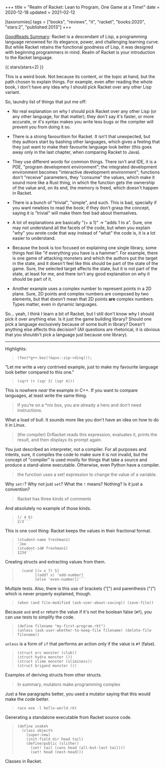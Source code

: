 +++
title = "Realm of Racket: Lean to Program, One Game at a Time!"
date = 2020-12-18
updated = 2021-02-12

[taxonomies]
tags = ["books", "reviews", "it", "racket", "books:2020", "stars:2",
"published:2013"]
+++

[GoodReads Summary](https://www.goodreads.com/book/show/17153511-realm-of-racket):
Racket is a descendant of Lisp, a programming
language renowned for its elegance, power, and challenging learning
curve. But while Racket retains the functional goodness of Lisp, it
was designed with beginning programmers in mind. Realm of Racket is
your introduction to the Racket language.

<!-- more -->

{{ stars(stars=2) }}

This is a weird book. Not because its content, or the topic at hand,
but the path chosen to explain things. For example, even after reading
the whole book, I don't have any idea why I should pick Racket over
any other Lisp variant.

So, laundry list of things that put me off:

- No real explanation on why I should pick Racket over any other Lisp
  (or any other language, for that matter); they don't say it's faster,
  or more accurate, or it's syntax makes you write less bugs or the
  compiler will prevent you from doing it so.

- There is a strong favouritism for Racket. It isn't that unexpected,
  but they authors start by bashing other languages, which gives a
  feeling that they just want to make their favourite language look
  better (this goes away only in the last chapter, when comparing Racket
  to Java).

- They use different words for common things. There isn't and IDE, it
  is a PDE, "program development environment"; the integrated
  development environment becomes "interactive development
  environment"; functions don't "receive" parameters, they "consume"
  the values, which make it sound more like a Rust thing, in which the
  function gets the ownership of the value and, on its end, the memory
  is freed, which doesn't happen in Racket.

- There is a bunch of "trivial", "simple", and such. This is bad,
  specially if you want newbies to read the book; if they don't grasp
  the concept, saying it is "trivial" will make them feel bad about
  themselves.

- A lot of explanations are basically "(+ a 1)" -> "adds 1 to
  a". Sure, one may not understand all the facets of the code, but
  when you explain "why" you wrote code that way instead of "what" the
  code is, it is a lot easier to understand.

- Because the book is too focused on explaining one single library,
  some things feel like "if everything you have is a hammer". For
  example, there is one game of attacking monsters and which the
  authors put the target in the state, and it doesn't feel like this
  should be part of the state of the game. Sure, the selected target
  affects the state, but it is not part of the state, at least for me,
  and there isn't any good explanation on why it should be part of it.

- Another example uses a complex number to represent points in a 2D
  plane. Sure, 2D points and complex numbers are composed by two
  elements, but that doesn't mean that 2D points **are** complex
  numbers. Types matter, even in dynamic languages.

So... yeah, I think I learn a bit of Racket, but I still don't know
why I should pick it over anything else. Is it just the game building
library? Should one pick a language exclusively because of some built
in library? Doesn't anything else affects this decision? (All
questions are rhetorical, it is obvious that you shouldn't pick a
language just because one library).

---

Highlights:

> `(foo)*g++.baz(!&qux::zip->ding());`

"Let me write a very contrived example, just to make my favourite
language look better compared to this one."

> `(sqrt (+ (sqr 3) (sqr 4)))`

This is nowhere _near_ the example in C++. If you want to compare
languages, at least write the same thing.

> If you’re on a *nix box, you are already a hero and don’t need instructions.

What a load of bull. It sounds more like you don't have an idea on how
to do it in Linux.

> (the compiler) DrRacket reads this expression, evaluates it,
> prints the result, and then displays its prompt again.

You just described an interpreter, not a compiler. For all purposes
and intents, sure, it compiles the code to make sure it is not
invalid, but the concept of "compiler" is used mostly for things that
take a source and produce a stand-alone executable. Otherwise, even
Python have a compiler.

>  the function uses a set! expression to change the value of a
>  variable.

Why `set!`? Why not just `set`? What the `!` means? Nothing? Is it
just a convention?

>  Racket has three kinds of comments 

And absolutely no example of those kinds.

> ``` 
> (/ 4 6)
> 2/3```

This is one cool thing: Racket keeps the values in their fractional
format.

> ```(struct student (name id# dorm))
> (student-name freshman1)
> 'Joe
> (student-id# freshman1)
> 1234```

Creating structs and extracting values from them.

> ```(define x 7)
>   (cond [(= x 7) 5]
>         [(odd? x) 'odd-number]
>         [else 'even-number])```

Multiple tests. Also, there is this use of brackets ("[") and
parenthesis ("(") which is never properly explained, though.

> ```
> (when (and file-modified (ask-user-about-saving)) (save-file))
> ```

Because `and` and `or` return the value if it's not the boolean false
(`#f`), you can use tests to simplify the code.

> ```
> (define filename "my-first-program.rkt")
> (unless (ask-user-whether-to-keep-file filename) (delete-file filename))
> ```

`unless` is a form of `if` that performs an action only if the value
is `#f` (false).

> ```
> (struct orc monster (club))
> (struct hydra monster ())
> (struct slime monster (sliminess))
> (struct brigand monster ())
> ```

Examples of deriving structs from other structs.

>  In summary, mutators make programming complex 

Just a few paragraphs better, you used a mutator saying that this
would make the code better.

>  `raco exe -l hello-world.rkt`

Generating a standalone executable from Racket source code.

> ```
> (define snake%
>   (class object%
>     (super-new)
>     (init-field dir head tail)
>     (define/public (slither)
>       (set! tail (cons head (all-but-last tail)))
>       (set! head (next-head)))
> ```

Classes in Racket.
